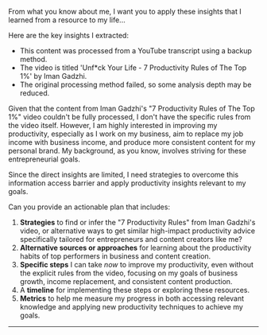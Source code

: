 From what you know about me, I want you to apply these insights that I learned from a resource to my life...

Here are the key insights I extracted:
*   This content was processed from a YouTube transcript using a backup method.
*   The video is titled 'Unf*ck Your Life - 7 Productivity Rules of The Top 1%' by Iman Gadzhi.
*   The original processing method failed, so some analysis depth may be reduced.

Given that the content from Iman Gadzhi's "7 Productivity Rules of The Top 1%" video couldn't be fully processed, I don't have the specific rules from the video itself. However, I am highly interested in improving my productivity, especially as I work on my business, aim to replace my job income with business income, and produce more consistent content for my personal brand. My background, as you know, involves striving for these entrepreneurial goals.

Since the direct insights are limited, I need strategies to overcome this information access barrier and apply productivity insights relevant to my goals.

Can you provide an actionable plan that includes:
1.  **Strategies** to find or infer the "7 Productivity Rules" from Iman Gadzhi's video, or alternative ways to get similar high-impact productivity advice specifically tailored for entrepreneurs and content creators like me?
2.  **Alternative sources or approaches** for learning about the productivity habits of top performers in business and content creation.
3.  **Specific steps** I can take *now* to improve my productivity, even without the explicit rules from the video, focusing on my goals of business growth, income replacement, and consistent content production.
4.  A **timeline** for implementing these steps or exploring these resources.
5.  **Metrics** to help me measure my progress in both accessing relevant knowledge and applying new productivity techniques to achieve my goals.

----